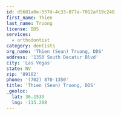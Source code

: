 ```yaml
---
id: d5681a0e-557d-4c33-877a-7012af19c248
first_name: Thien
last_name: Truong
license: DDS
services:
  - orthodontist
category: dentists
org_name: 'Thien (Sean) Truong, DDS'
address: '1350 South Decatur Blvd'
city: 'Las Vegas'
state: NV
zip: '89102'
phone: '(702) 870-1350'
title: 'Thien (Sean) Truong, DDS'
_geoloc:
  lat: 36.1539
  lng: -115.208
---
```

